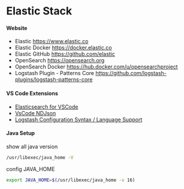 # Elastic Stack

#### Website
* Elastic https://www.elastic.co
* Elastic Docker https://docker.elastic.co
* Elastic GitHub https://github.com/elastic
* OpenSearch https://opensearch.org
* OpenSearch Docker https://hub.docker.com/u/opensearchproject
* Logstash Plugin - Patterns Core https://github.com/logstash-plugins/logstash-patterns-core

#### VS Code Extensions
* [Elasticsearch for VSCode](https://marketplace.visualstudio.com/items?itemName=ria.elastic)
* [VsCode NDJson](https://marketplace.visualstudio.com/items?itemName=adrieankhisbe.vscode-ndjson)
* [Logstash Configuration Syntax / Language Support](https://marketplace.visualstudio.com/items?itemName=RandomChance.logstash)


#### Java Setup
show all java version
```sh
/usr/libexec/java_home -V
```

config JAVA_HOME
```sh
export JAVA_HOME=$(/usr/libexec/java_home -v 16)
```
